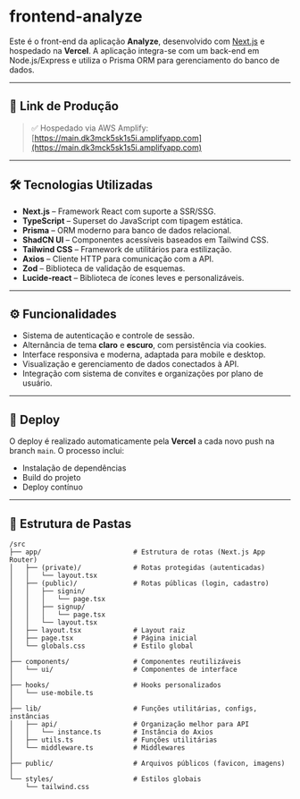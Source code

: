 # frontend-analyze

Este é o front-end da aplicação **Analyze**, desenvolvido com [Next.js](https://nextjs.org/) e hospedado na **Vercel**. A aplicação integra-se com um back-end em Node.js/Express e utiliza o Prisma ORM para gerenciamento do banco de dados.

---

## 🔗 Link de Produção

> ✅ Hospedado via AWS Amplify:  
[https://main.dk3mck5sk1s5i.amplifyapp.com](https://main.dk3mck5sk1s5i.amplifyapp.com)

---

## 🛠️ Tecnologias Utilizadas

- **Next.js** – Framework React com suporte a SSR/SSG.
- **TypeScript** – Superset do JavaScript com tipagem estática.
- **Prisma** – ORM moderno para banco de dados relacional.
- **ShadCN UI** – Componentes acessíveis baseados em Tailwind CSS.
- **Tailwind CSS** – Framework de utilitários para estilização.
- **Axios** – Cliente HTTP para comunicação com a API.
- **Zod** – Biblioteca de validação de esquemas.
- **Lucide-react** – Biblioteca de ícones leves e personalizáveis.

---

## ⚙️ Funcionalidades

- Sistema de autenticação e controle de sessão.
- Alternância de tema **claro** e **escuro**, com persistência via cookies.
- Interface responsiva e moderna, adaptada para mobile e desktop.
- Visualização e gerenciamento de dados conectados à API.
- Integração com sistema de convites e organizações por plano de usuário.

---

## 🚀 Deploy

O deploy é realizado automaticamente pela **Vercel** a cada novo push na branch `main`. O processo inclui:

- Instalação de dependências
- Build do projeto
- Deploy contínuo

---

## 📁 Estrutura de Pastas

```
/src
├── app/                       # Estrutura de rotas (Next.js App Router)
│   ├── (private)/             # Rotas protegidas (autenticadas)
│   │   └── layout.tsx
│   ├── (public)/              # Rotas públicas (login, cadastro)
│   │   ├── signin/
│   │   │   └── page.tsx
│   │   ├── signup/
│   │   │   └── page.tsx
│   │   └── layout.tsx
│   ├── layout.tsx             # Layout raiz
│   ├── page.tsx               # Página inicial
│   └── globals.css            # Estilo global
│
├── components/                # Componentes reutilizáveis
│   └── ui/                    # Componentes de interface
│
├── hooks/                     # Hooks personalizados
│   └── use-mobile.ts
│
├── lib/                       # Funções utilitárias, configs, instâncias
│   ├── api/                   # Organização melhor para API
│   │   └── instance.ts        # Instância do Axios
│   ├── utils.ts               # Funções utilitárias
│   └── middleware.ts          # Middlewares
│
├── public/                    # Arquivos públicos (favicon, imagens)
│
└── styles/                    # Estilos globais
    └── tailwind.css
```

